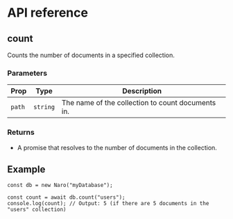 # API reference

## count

Counts the number of documents in a specified collection.

### Parameters

| Prop   | Type     | Description                                       |
|--------|----------|---------------------------------------------------|
| `path` | `string` | The name of the collection to count documents in. |

### Returns

- A promise that resolves to the number of documents in the collection.

## Example

```js{3}
const db = new Naro("myDatabase");

const count = await db.count("users");
console.log(count); // Output: 5 (if there are 5 documents in the "users" collection)
```

